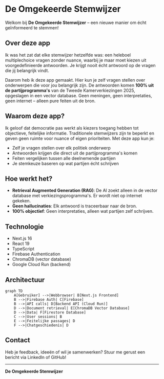 # De Omgekeerde Stemwijzer

Welkom bij **De Omgekeerde Stemwijzer** – een nieuwe manier om écht geïnformeerd te stemmen!

## Over deze app

Ik was het zat dat elke stemwijzer hetzelfde was: een heleboel multiplechoice vragen zonder nuance, waarbij je maar moet kiezen uit voorgedefinieerde antwoorden. Je krijgt nooit écht antwoord op de vragen die jij belangrijk vindt.

Daarom heb ik deze app gemaakt. Hier kun je zelf vragen stellen over onderwerpen die voor jou belangrijk zijn. De antwoorden komen **100% uit de partijprogramma's** van de Tweede Kamerverkiezingen 2025, opgeslagen in een vector database. Geen meningen, geen interpretaties, geen internet – alleen pure feiten uit de bron.

## Waarom deze app?

Ik geloof dat democratie pas werkt als kiezers toegang hebben tot objectieve, feitelijke informatie. Traditionele stemwijzers zijn te beperkt en geven geen ruimte voor nuance of eigen prioriteiten. Met deze app kun je:

- Zelf je vragen stellen over elk politiek onderwerp
- Antwoorden krijgen die direct uit de partijprogramma's komen
- Feiten vergelijken tussen alle deelnemende partijen
- Je stemkeuze baseren op wat partijen écht schrijven

## Hoe werkt het?

- **Retrieval Augmented Generation (RAG)**: De AI zoekt alleen in de vector database met verkiezingsprogramma's. Er wordt niet op internet gekeken.
- **Geen hallucinaties**: Elk antwoord is traceerbaar naar de bron.
- **100% objectief**: Geen interpretaties, alleen wat partijen zelf schrijven.

## Technologie

- Next.js 16
- React 19
- TypeScript
- Firebase Authentication
- ChromaDB (vector database)
- Google Cloud Run (backend)

## Architectuur

```mermaid
graph TD
    A[Gebruiker] -->|Webbrowser| B[Next.js Frontend]
    B -->|Firebase Auth| C[Firebase]
    B -->|API calls| D[Backend API (Cloud Run)]
    D -->|Document retrieval| E[ChromaDB Vector Database]
    D -->|Data| F[Firestore Database]
    C -->|User sessions| B
    E -->|Feitelijke passages| D
    F -->|Chatgeschiedenis| D
```

## Contact

Heb je feedback, ideeën of wil je samenwerken? Stuur me gerust een bericht via LinkedIn of GitHub!

---

**De Omgekeerde Stemwijzer**
